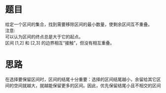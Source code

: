 # 题目
给定一个区间的集合，找到需要移除区间的最小数量，使剩余区间互不重叠。  
注意:  
可以认为区间的终点总是大于它的起点。  
区间 [1,2] 和 [2,3] 的边界相互“接触”，但没有相互重叠。


# 思路
在选择要保留区间时，区间的结尾十分重要：选择的区间结尾越小，余留给其它区间的空间就越大，就越能保留更多的区间。因此，优先保留结尾小且不相交的区间